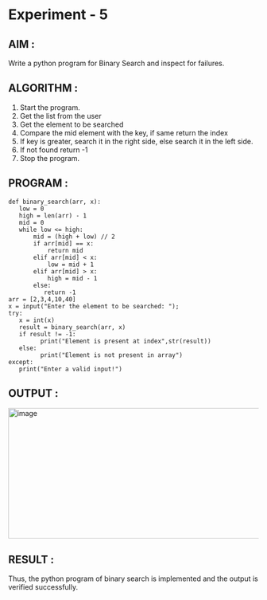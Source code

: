 # Experiment - 5
## AIM :
Write a python program for Binary Search and inspect for failures. 

## ALGORITHM :
1. Start the program.
2. Get the list from the user
3. Get the element to be searched
4. Compare the mid element with the key, if same return the index
5. If key is greater, search it in the right side, else search it in the left side.
6. If not found return -1
7. Stop the program. 

 ## PROGRAM :
 ```
def binary_search(arr, x):  
    low = 0 
    high = len(arr) - 1 
    mid = 0 
    while low <= high: 
        mid = (high + low) // 2 
        if arr[mid] == x:
            return mid
        elif arr[mid] < x: 
            low = mid + 1 
        elif arr[mid] > x: 
            high = mid - 1 
        else: 
           return -1 
arr = [2,3,4,10,40] 
x = input("Enter the element to be searched: ");  
try: 
    x = int(x) 
    result = binary_search(arr, x)  
    if result != -1: 
          print("Element is present at index",str(result)) 
    else: 
          print("Element is not present in array") 
except: 
    print("Enter a valid input!")
```


 ## OUTPUT :
 <img width="684" height="262" alt="image" src="https://github.com/user-attachments/assets/a49dae4c-c67e-43dd-9990-7a242219d097" />
 
 ## RESULT :
Thus, the python program of binary search is implemented and the output is verified 
successfully.
